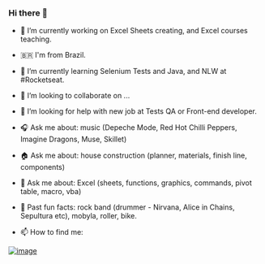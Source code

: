### Hi there 👋

- 🔭 I’m currently working on Excel Sheets creating, and Excel courses teaching.
- 🇧🇷  I'm from Brazil.
- 🌱 I’m currently learning Selenium Tests and Java, and NLW at #Rocketseat.
- 👯 I’m looking to collaborate on ...
- 🤔 I’m looking for help with new job at Tests QA or Front-end developer.
- 🎧 Ask me about: music (Depeche Mode, Red Hot Chilli Peppers, Imagine Dragons, Muse, Skillet) 
- 🏠 Ask me about: house construction (planner, materials, finish line, components)
- 🏢 Ask me about: Excel (sheets, functions, graphics, commands, pivot table, macro, vba)
- 🥁 Past fun facts: rock band (drummer - Nirvana, Alice in Chains, Sepultura etc), mobyla, roller, bike.

- 📫 How to find me: 

[![image](https://user-images.githubusercontent.com/9029678/116293868-aebfa080-a76d-11eb-822b-1d587b2af9f0.png)](https://www.linkedin.com/in/niltonferraz/)

